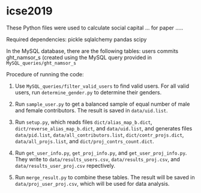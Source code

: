 # icse2019

These Python files were used to calculate social capital ... for paper .....

Required dependencies:
pickle
sqlalchemy
pandas
scipy

In the MySQL database, there are the following tables:
users
commits
ght_namsor_s (created using the MySQL query provided in `MySQL_queries/ght_namsor_s`

Procedure of running the code: 
1. Use `MySQL_queries/filter_valid_users` to find valid users. For all valid users, run `determine_gender.py` to determine their genders.

2. Run `sample_user.py` to get a balanced sample of equal number of male and female contributors. The result is saved in `data/uid.list`.

3. Run `setup.py`, which reads files `dict/alias_map_b.dict`,
`dict/reverse_alias_map_b.dict`, and `data/uid.list`, and generates files
`data/pid.list`, `data/all_contributors.list`, `dict/contr_projs.dict`,
`data/all_projs.list`, and `dict/proj_contrs_count.dict`.

4. Run `get_user_info.py`, `get_proj_info.py`, and `get_user_proj_info.py`. They write to `data/results_users.csv`, `data/results_proj.csv`, and `data/results_user_proj.csv` repectively.

5. Run `merge_result.py` to combine these tables. The result will be saved in `data/proj_user_proj.csv`, which will be used for data analysis.